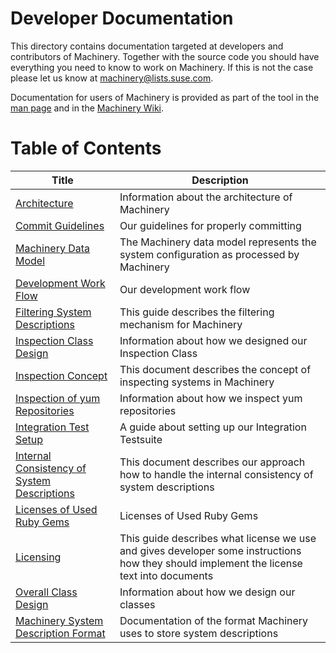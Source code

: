 # Developer Documentation

This directory contains documentation targeted at developers and contributors of
Machinery. Together with the source code you should have everything you need to
know to work on Machinery. If this is not the case please let us know at
machinery@lists.suse.com.

Documentation for users of Machinery is provided as part of the tool in the
[man page](http://machinery-project.org/manual.html) and in the
[Machinery Wiki](https://github.com/SUSE/machinery/wiki).

# Table of Contents

Title     | Description
---------------------------- | ---
[Architecture](https://github.com/SUSE/machinery/blob/master/docs/Architecture.md) | Information about the architecture of Machinery
[Commit Guidelines](https://github.com/SUSE/machinery/blob/master/docs/Commit-Guidelines.md) | Our guidelines for properly committing
[Machinery Data Model](https://github.com/SUSE/machinery/blob/master/docs/Commit-Guidelines.md) | The Machinery data model represents the system configuration as processed by Machinery
[Development Work Flow](https://github.com/SUSE/machinery/blob/master/docs/Development-Work-Flow.md) | Our development work flow
[Filtering System Descriptions](https://github.com/SUSE/machinery/blob/master/docs/Filtering-Design.md) | This guide describes the filtering mechanism for Machinery
[Inspection Class Design](https://github.com/SUSE/machinery/blob/master/docs/Inspection-Class-Design.md) | Information about how we designed our Inspection Class
[Inspection Concept](https://github.com/SUSE/machinery/blob/master/docs/Inspection-Concept.md) | This document describes the concept of inspecting systems in Machinery
[Inspection of yum Repositories](https://github.com/SUSE/machinery/blob/master/docs/Inspection-of-yum-Repositories.md) | Information about how we inspect yum repositories
[Integration Test Setup](https://github.com/SUSE/machinery/blob/master/docs/Integration-Test-Setup.md) | A guide about setting up our Integration Testsuite
[Internal Consistency of System Descriptions](https://github.com/SUSE/machinery/blob/master/docs/Internal-Consistency-of-System-Descriptions.md) | This document describes our approach how to handle the internal consistency of system descriptions
[Licenses of Used Ruby Gems](https://github.com/SUSE/machinery/blob/master/docs/Licenses-of-Used-Ruby-Gems.m) | Licenses of Used Ruby Gems
[Licensing](https://github.com/SUSE/machinery/blob/master/docs/Licensing.md) | This guide describes what license we use and gives developer some instructions how they should implement the license text into documents
[Overall Class Design](https://github.com/SUSE/machinery/blob/master/docs/Overall-Class-Design.md) | Information about how we design our classes
[Machinery System Description Format](https://github.com/SUSE/machinery/blob/master/docs/System-Description-Format.md) | Documentation of the format Machinery uses to store system descriptions
